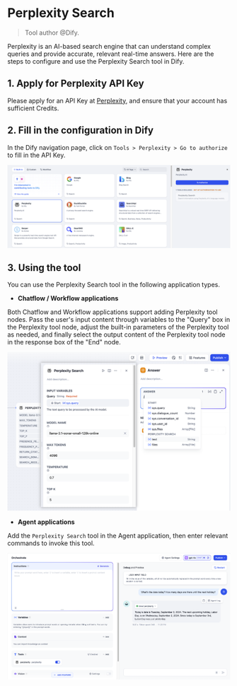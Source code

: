 # Perplexity Search

> Tool author @Dify.

Perplexity is an AI-based search engine that can understand complex queries and provide accurate, relevant real-time answers. Here are the steps to configure and use the Perplexity Search tool in Dify.

## 1. Apply for Perplexity API Key

Please apply for an API Key at [Perplexity](https://www.perplexity.ai/settings/api), and ensure that your account has sufficient Credits.

## 2. Fill in the configuration in Dify

In the Dify navigation page, click on `Tools > Perplexity > Go to authorize` to fill in the API Key.

![](../../../../img/tools-perplexity.png)

## 3. Using the tool

You can use the Perplexity Search tool in the following application types.

- **Chatflow / Workflow applications**

Both Chatflow and Workflow applications support adding Perplexity tool nodes. Pass the user's input content through variables to the "Query" box in the Perplexity tool node, adjust the built-in parameters of the Perplexity tool as needed, and finally select the output content of the Perplexity tool node in the response box of the "End" node.

![](../../../../img/tools-chatflow-perplexity.png)

- **Agent applications**

Add the `Perplexity Search` tool in the Agent application, then enter relevant commands to invoke this tool.

![](../../../../img/tools-agent-perplexity.png)
